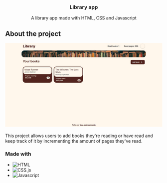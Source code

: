 <a id="readme-top"></a>

<br />
<div align="center">
  <h3 align="center">Library app</h3>

  <p align="center">
    A library app made with HTML, CSS and Javascript
    <br />
  </p>
</div>

## About the project

<div align="center">
  <img src="assets/library-screenshot.jpg" alt="library screenshot" width="800">
</div>

<br>
This project allows users to add books they're reading or have read and keep track of it by incrementing the amount of pages they've read.

### Made with

* ![HTML][HTML.js]
* ![CSS.js][CSS.js]
* ![Javascript][Javascript]



<!-- MARKDOWN LINKS & IMAGES -->
<!-- https://www.markdownguide.org/basic-syntax/#reference-style-links -->

[HTML.js]: https://img.shields.io/badge/Html-20232A?style=for-the-badge&logo=html5

[CSS.js]: https://img.shields.io/badge/css-131417?style=for-the-badge&logo=css3&logoColor=249bf0

[Javascript]: https://img.shields.io/badge/Javascript-20232A?style=for-the-badge&logo=javascript